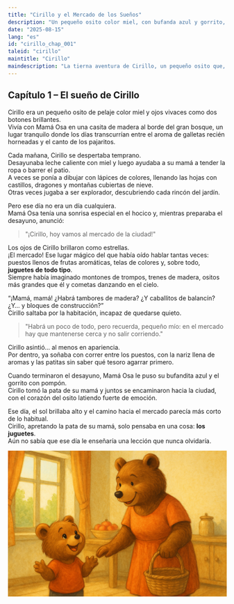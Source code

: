 ```yaml
---
title: "Cirillo y el Mercado de los Sueños"
description: "Un pequeño osito color miel, con bufanda azul y gorrito, sueña con ir al mercado con su mamá, imaginando puestos llenos de juguetes y aventuras."
date: "2025-08-15"
lang: "es"
id: "cirillo_chap_001"
taleid: "cirillo"
maintitle: "Cirillo"
maindescription: "La tierna aventura de Cirillo, un pequeño osito que, en el mercado, se pierde entre la multitud y aprende la importancia de permanecer cerca de su mamá."
---
```


## Capítulo 1 – El sueño de Cirillo

Cirillo era un pequeño osito de pelaje color miel y ojos vivaces como dos botones brillantes.  
Vivía con Mamá Osa en una casita de madera al borde del gran bosque, un lugar tranquilo donde los días transcurrían entre el aroma de galletas recién horneadas y el canto de los pajaritos.

Cada mañana, Cirillo se despertaba temprano.  
Desayunaba leche caliente con miel y luego ayudaba a su mamá a tender la ropa o barrer el patio.  
A veces se ponía a dibujar con lápices de colores, llenando las hojas con castillos, dragones y montañas cubiertas de nieve.  
Otras veces jugaba a ser explorador, descubriendo cada rincón del jardín.

Pero ese día no era un día cualquiera.  
Mamá Osa tenía una sonrisa especial en el hocico y, mientras preparaba el desayuno, anunció:

> "¡Cirillo, hoy vamos al mercado de la ciudad!"

Los ojos de Cirillo brillaron como estrellas.  
¡El mercado! Ese lugar mágico del que había oído hablar tantas veces: puestos llenos de frutas aromáticas, telas de colores y, sobre todo, **juguetes de todo tipo**.  
Siempre había imaginado montones de trompos, trenes de madera, ositos más grandes que él y cometas danzando en el cielo.

“¡Mamá, mamá! ¿Habrá tambores de madera? ¿Y caballitos de balancín? ¿Y… y bloques de construcción?”  
Cirillo saltaba por la habitación, incapaz de quedarse quieto.

> "Habrá un poco de todo, pero recuerda, pequeño mío: en el mercado hay que mantenerse cerca y no salir corriendo."

Cirillo asintió… al menos en apariencia.  
Por dentro, ya soñaba con correr entre los puestos, con la nariz llena de aromas y las patitas sin saber qué tesoro agarrar primero.

Cuando terminaron el desayuno, Mamá Osa le puso su bufandita azul y el gorrito con pompón.  
Cirillo tomó la pata de su mamá y juntos se encaminaron hacia la ciudad, con el corazón del osito latiendo fuerte de emoción.

Ese día, el sol brillaba alto y el camino hacia el mercado parecía más corto de lo habitual.  
Cirillo, apretando la pata de su mamá, solo pensaba en una cosa: **los juguetes**.  
Aún no sabía que ese día le enseñaría una lección que nunca olvidaría.


![Cirillo](../../../assets/cirillo/cirillo_chap_001.png)
